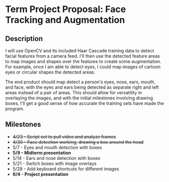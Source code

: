 Term Project Proposal: Face Tracking and Augmentation
=====================================================

Description
-----------

I will use OpenCV and its included Haar Cascade training data to detect facial
features from a camera feed. I'll then use the detected feature areas to map
images and shapes over the features to create some augmentation. For example,
once I am able to detect eyes, I could map images of cartoon eyes or circular
shapes the detected areas.

The end product should map detect a person's eyes, nose, ears, mouth, and face,
with the eyes and ears being detected as separate right and left areas instead
of a pair of areas. This should allow for versatility in overlaying the images,
and with the initial milestones involving drawing boxes, I'll get a good sense
of how accurate the training sets have made the program.

Milestones
----------

* ~~4/23 - Script set to pull video and analyze frames~~
* ~~4/30 - Face detection working, drawing a box around the head~~
* 5/7  - Eyes and mouth detection with boxes
* **5/9  - Midterm presentation**
* 5/14 - Ears and nose detection with boxes
* 5/21 - Switch boxes with image overlays
* 5/28 - Add keyboard shortcuts for different images
* **6/4  - Project presentation**


